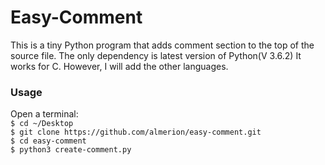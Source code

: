 # Easy-Comment

 This is a tiny Python program that adds comment section to the top of the source file.
 The only dependency is latest version of Python(V 3.6.2)
 It works for C. However, I will add the other languages.

### Usage
   Open a terminal:  
	`$ cd ~/Desktop`  
	`$ git clone https://github.com/almerion/easy-comment.git`  
	`$ cd easy-comment`  
	`$ python3 create-comment.py` 
	
